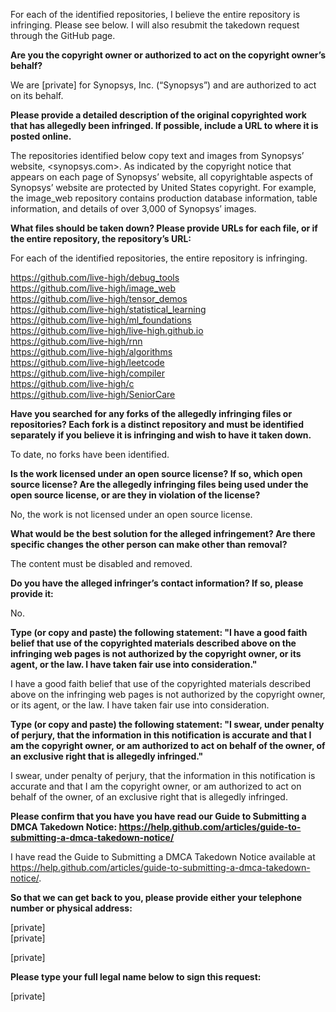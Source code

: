 For each of the identified repositories, I believe the entire repository is infringing. Please see below. I will also resubmit the takedown request through the GitHub page.

**Are you the copyright owner or authorized to act on the copyright owner’s behalf?**

We are [private] for Synopsys, Inc. (“Synopsys”) and are authorized to act on its behalf.

**Please provide a detailed description of the original copyrighted work that has allegedly been infringed. If possible, include a URL to where it is posted online.**

The repositories identified below copy text and images from Synopsys’ website, <synopsys.com>. As indicated by the copyright notice that appears on each page of Synopsys’ website, all copyrightable aspects of Synopsys’ website are protected by United States copyright. For example, the image_web repository contains production database information, table information, and details of over 3,000 of Synopsys’ images.

**What files should be taken down? Please provide URLs for each file, or if the entire repository, the repository’s URL:**

For each of the identified repositories, the entire repository is infringing.

https://github.com/live-high/debug_tools  
https://github.com/live-high/image_web  
https://github.com/live-high/tensor_demos  
https://github.com/live-high/statistical_learning  
https://github.com/live-high/ml_foundations  
https://github.com/live-high/live-high.github.io  
https://github.com/live-high/rnn  
https://github.com/live-high/algorithms  
https://github.com/live-high/leetcode  
https://github.com/live-high/compiler  
https://github.com/live-high/c  
https://github.com/live-high/SeniorCare  

**Have you searched for any forks of the allegedly infringing files or repositories? Each fork is a distinct repository and must be identified separately if you believe it is infringing and wish to have it taken down.**

To date, no forks have been identified.

**Is the work licensed under an open source license? If so, which open source license? Are the allegedly infringing files being used under the open source license, or are they in violation of the license?**

No, the work is not licensed under an open source license.

**What would be the best solution for the alleged infringement? Are there specific changes the other person can make other than removal?**

The content must be disabled and removed.

**Do you have the alleged infringer’s contact information? If so, please provide it:**

No.

**Type (or copy and paste) the following statement: "I have a good faith belief that use of the copyrighted materials described above on the infringing web pages is not authorized by the copyright owner, or its agent, or the law. I have taken fair use into consideration."**

I have a good faith belief that use of the copyrighted materials described above on the infringing web pages is not authorized by the copyright owner, or its agent, or the law. I have taken fair use into consideration.

**Type (or copy and paste) the following statement: "I swear, under penalty of perjury, that the information in this notification is accurate and that I am the copyright owner, or am authorized to act on behalf of the owner, of an exclusive right that is allegedly infringed."**

I swear, under penalty of perjury, that the information in this notification is accurate and that I am the copyright owner, or am authorized to act on behalf of the owner, of an exclusive right that is allegedly infringed.

**Please confirm that you have you have read our Guide to Submitting a DMCA Takedown Notice: https://help.github.com/articles/guide-to-submitting-a-dmca-takedown-notice/**

I have read the Guide to Submitting a DMCA Takedown Notice available at https://help.github.com/articles/guide-to-submitting-a-dmca-takedown-notice/.

**So that we can get back to you, please provide either your telephone number or physical address:**

[private]  
[private]  

[private] 

**Please type your full legal name below to sign this request:**

[private]
